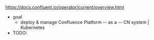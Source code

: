 https://docs.confluent.io/operator/current/overview.html


* goal
  * deploy & manage Confluence Platform -- as a -- CN system | Kubernetes
* TODO: